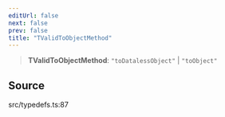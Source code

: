```yaml
---
editUrl: false
next: false
prev: false
title: "TValidToObjectMethod"
---
```


> **TValidToObjectMethod**: `"toDatalessObject"` \| `"toObject"`

## Source

src/typedefs.ts:87
